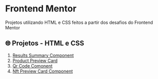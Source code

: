 # Frontend Mentor
Projetos utilizando HTML e CSS feitos a partir dos desafios do Frontend Mentor
## 🌐 Projetos - HTML e CSS
1. [Results Summary Component](results_summary_component)
2. [Product Preview Card](product_preview_card)
3. [Qr Code Comonent](qr_code_component)
4. [Nft Preview Card Component](nft_preview_card_component)
